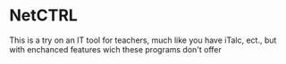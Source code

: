 # NetCTRL

This is a try on an IT tool for teachers, much like you have iTalc, ect., but with enchanced features wich these programs don't offer
